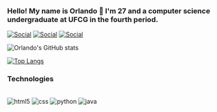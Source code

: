 ### Hello! My name is Orlando 👋 I'm 27 and a computer science undergraduate at UFCG in the fourth period.

[![Social](https://img.shields.io/badge/Twitter-1DA1F2?style=for-the-badge&logo=twitter&logoColor=white)](https://x.com/OrlandobtJunior) [![Social](https://img.shields.io/badge/Instagram-E4405F?style=for-the-badge&logo=instagram&logoColor=white)](https://www.instagram.com/ovpjunior/) [![Social](https://img.shields.io/badge/LinkedIn-0077B5?style=for-the-badge&logo=linkedin&logoColor=white)](https://www.linkedin.com/in/orlandovpjunior/)

![Orlando's GitHub stats](https://github-readme-stats.vercel.app/api?username=Orlandovpjunior&show_icons=true&theme=dracula)

[![Top Langs](https://github-readme-stats.vercel.app/api/top-langs/?username=Orlandovpjunior)](https://github.com/anuraghazra/github-readme-stats)

### Technologies

<div style ="display: inline_block"><br/>
    <img alt= "html5" src= "https://img.shields.io/badge/HTML-239120?style=for-the-badge&logo=html5&logoColor=white"/>
     <img alt= "css" src= "https://img.shields.io/badge/CSS-239120?&style=for-the-badge&logo=css3&logoColor=white"/>
      <img alt= "python" src= "https://img.shields.io/badge/Python-3776AB?style=for-the-badge&logo=python&logoColor=white"/>
       <img alt= "java" src= "https://img.shields.io/badge/Java-ED8B00?style=for-the-badge&logo=openjdk&logoColor=white"/>
</div>
